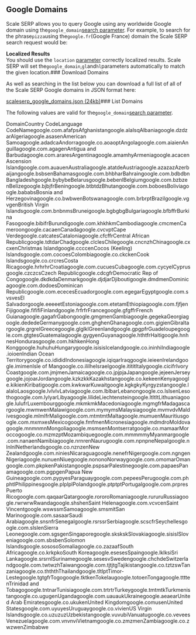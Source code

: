 Google Domains
--------------

Scale SERP allows you to query Google using any worldwide Google domain using the`google_domain`[search parameter](/docs/search-api/searches/google/search). For example, to search for the phrase`pizza`using the`google.fr`(Google France) domain the Scale SERP search request would be:



**Localized Results**  
You should use the `location` [parameter](/docs/search-api/searches/google/search) correctly localized results. Scale SERP will set the`google_domain`,`gl`and`hl`parameters automatically to match the given location.### Download Domains

As well as searching in the list below you can download a full list of all of the Scale SERP Google domains in JSON format here:



[scaleserp\_google\_domains.json (24kb)](https://assets.api-cdn.com/scaleserp/scaleserp_google_domains.json)### List Domains

The following values are valid for the`google_domain`[search parameter](/docs/search-api/searches/google/search).

DomainCountry CodeLanguage CodeNamegoogle.com.afafpsAfghanistangoogle.alalsqAlbaniagoogle.dzdzarAlgeriagoogle.asasenAmerican Samoagoogle.adadcaAndorragoogle.co.aoaoptAngolagoogle.com.aiaienAnguillagoogle.com.agagenAntigua and Barbudagoogle.com.araresArgentinagoogle.amamhyArmeniagoogle.acacenAscension Islandgoogle.com.auauenAustraliagoogle.atatdeAustriagoogle.azazazAzerbaijangoogle.bsbsenBahamasgoogle.com.bhbharBahraingoogle.com.bdbdbnBangladeshgoogle.bybybeBelarusgoogle.bebenlBelgiumgoogle.com.bzbzenBelizegoogle.bjbjfrBeningoogle.btbtdzBhutangoogle.com.boboesBoliviagoogle.bababsBosnia and Herzegovinagoogle.co.bwbwenBotswanagoogle.com.brbrptBrazilgoogle.vgvgenBritish Virgin Islandsgoogle.com.bnbnmsBruneigoogle.bgbgbgBulgariagoogle.bfbffrBurkina Fasogoogle.bibifrBurundigoogle.com.khkhkmCambodiagoogle.cmcmenCameroongoogle.cacaenCanadagoogle.cvcvptCape Verdegoogle.catcatesCataloniagoogle.cfcffrCentral African Republicgoogle.tdtdarChadgoogle.clclesChilegoogle.cncnzhChinagoogle.cxcxenChristmas Islandgoogle.ccccenCocos (Keeling) Islandsgoogle.com.cocoesColombiagoogle.co.ckckenCook Islandsgoogle.co.crcresCosta Ricagoogle.hrhrhrCroatiagoogle.com.cucuesCubagoogle.com.cycyelCyprusgoogle.czczcsCzech Republicgoogle.cdcgfrDemocratic Rep of Congogoogle.dkdkdaDenmarkgoogle.djdjarDjiboutigoogle.dmdmenDominicagoogle.com.dodoesDominican Republicgoogle.com.ececesEcuadorgoogle.com.egegarEgyptgoogle.com.svsvesEl Salvadorgoogle.eeeeetEstoniagoogle.com.etetamEthiopiagoogle.com.fjfjenFijigoogle.fififiFinlandgoogle.frfrfrFrancegoogle.gfgffrFrench Guianagoogle.gagafrGabongoogle.gmgmenGambiagoogle.gegekaGeorgiagoogle.dededeGermanygoogle.com.ghghenGhanagoogle.com.gigienGibraltargoogle.grgrelGreecegoogle.glglklGreenlandgoogle.gpgpfrGuadeloupegoogle.com.gtgtesGuatemalagoogle.gygyenGuyanagoogle.hthtfrHaitigoogle.hnhnesHondurasgoogle.com.hkhkenHong Konggoogle.huhuhuHungarygoogle.isisisIcelandgoogle.co.ininhiIndiagoogle.ioioenIndian Ocean Territorygoogle.co.idididIndonesiagoogle.iqiqarIraqgoogle.ieieenIrelandgoogle.imimenIsle of Mangoogle.co.ililheIsraelgoogle.itititItalygoogle.cicifrIvory Coastgoogle.com.jmjmenJamaicagoogle.co.jpjpjaJapangoogle.jejeenJerseygoogle.jojoarJordangoogle.kzkzkkKazakhstangoogle.co.kekeenKenyagoogle.kikienKiribatigoogle.com.kwkwarKuwaitgoogle.kgkgkyKyrgyzstangoogle.lalaloLaosgoogle.lvlvlvLatviagoogle.com.lblbarLebanongoogle.co.lslsenLesothogoogle.com.lylyarLibyagoogle.lilideLiechtensteingoogle.ltltltLithuaniagoogle.lulufrLuxembourggoogle.mkmkmkMacedoniagoogle.mgmgfrMadagascargoogle.mwmwenMalawigoogle.com.mymymsMalaysiagoogle.mvmvdvMaldivesgoogle.mlmlfrMaligoogle.com.mtmtmtMaltagoogle.mumuenMauritiusgoogle.com.mxmxesMexicogoogle.fmfmenMicronesiagoogle.mdmdroMoldovagoogle.mnmnmnMongoliagoogle.msmsenMontserratgoogle.co.mamaarMoroccogoogle.co.mzmzptMozambiquegoogle.com.mmmmmyMyanmargoogle.com.nanaenNamibiagoogle.nrnrenNaurugoogle.com.npnpneNepalgoogle.nlnlnlNetherlandsgoogle.co.nznzenNew Zealandgoogle.com.niniesNicaraguagoogle.nenefrNigergoogle.com.ngngenNigeriagoogle.nunuenNiuegoogle.nononoNorwaygoogle.com.omomarOmangoogle.com.pkpkenPakistangoogle.pspsarPalestinegoogle.com.papaesPanamagoogle.com.pgpgenPapua New Guineagoogle.com.pypyesParaguaygoogle.com.pepeesPerugoogle.com.phphtlPhilippinesgoogle.plplplPolandgoogle.ptptptPortugalgoogle.com.prpresPuerto Ricogoogle.com.qaqaarQatargoogle.rororoRomaniagoogle.rururuRussiagoogle.rwrwrwRwandagoogle.shshenSaint Helenagoogle.com.vcvcenSaint Vincentgoogle.wswssmSamoagoogle.smsmitSan Marinogoogle.com.sasaarSaudi Arabiagoogle.snsnfrSenegalgoogle.rsrssrSerbiagoogle.scscfrSeychellesgoogle.com.slslenSierra Leonegoogle.com.sgsgenSingaporegoogle.skskskSlovakiagoogle.sisislSloveniagoogle.com.sbsbenSolomon Islandsgoogle.sososoSomaliagoogle.co.zazaafSouth Africagoogle.co.krkpkoSouth Koreagoogle.esesesSpaingoogle.lklksiSri Lankagoogle.srsrnlSurinamegoogle.sesesvSwedengoogle.chchdeSwitzerlandgoogle.com.twtwzhTaiwangoogle.com.tjtjtgTajikistangoogle.co.tztzswTanzaniagoogle.co.thththThailandgoogle.tltlptTimor-Lestegoogle.tgtgfrTogogoogle.tktkenTokelaugoogle.totoenTongagoogle.ttttenTrinidad and Tobagogoogle.tntnarTunisiagoogle.com.trtrtrTurkeygoogle.tmtmtkTurkmenistangoogle.co.ugugenUgandagoogle.com.uauaukUkrainegoogle.aeaearUnited Arab Emiratesgoogle.co.ukukenUnited Kingdomgoogle.comusenUnited Statesgoogle.com.uyuyesUruguaygoogle.co.vivienUS Virgin Islandsgoogle.co.uzuzuzUzbekistangoogle.vuvubiVanuatugoogle.co.veveesVenezuelagoogle.com.vnvnviVietnamgoogle.co.zmzmenZambiagoogle.co.zwzwenZimbabwe